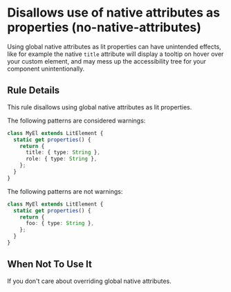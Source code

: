 # Disallows use of native attributes as properties (no-native-attributes)

Using global native attributes as lit properties can have unintended effects,
like for example the native `title` attribute will display a tooltip on hover
over your custom element, and may mess up the accessibility tree for your
component unintentionally.

## Rule Details

This rule disallows using global native attributes as lit properties.

The following patterns are considered warnings:

```ts
class MyEl extends LitElement {
  static get properties() {
    return {
      title: { type: String },
      role: { type: String },
    };
  }
}
```

The following patterns are not warnings:

```ts
class MyEl extends LitElement {
  static get properties() {
    return {
      foo: { type: String },
    };
  }
}
```

## When Not To Use It

If you don't care about overriding global native attributes.

